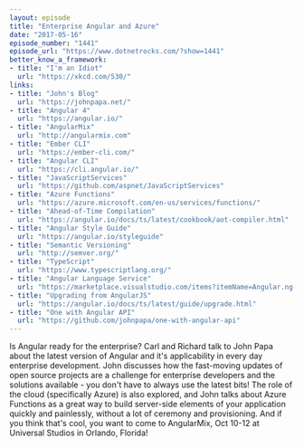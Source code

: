 ```yaml
---
layout: episode
title: "Enterprise Angular and Azure"
date: "2017-05-16"
episode_number: "1441"
episode_url: "https://www.dotnetrocks.com/?show=1441"
better_know_a_framework:
- title: "I'm an Idiot"
  url: "https://xkcd.com/530/"
links:
- title: "John's Blog"
  url: "https://johnpapa.net/"
- title: "Angular 4"
  url: "https://angular.io/"
- title: "AngularMix"
  url: "http://angularmix.com"
- title: "Ember CLI"
  url: "https://ember-cli.com/"
- title: "Angular CLI"
  url: "https://cli.angular.io/"
- title: "JavaScriptServices"
  url: "https://github.com/aspnet/JavaScriptServices"
- title: "Azure Functions"
  url: "https://azure.microsoft.com/en-us/services/functions/"
- title: "Ahead-of-Time Compilation"
  url: "https://angular.io/docs/ts/latest/cookbook/aot-compiler.html"
- title: "Angular Style Guide"
  url: "https://angular.io/styleguide"
- title: "Semantic Versioning"
  url: "http://semver.org/"
- title: "TypeScript"
  url: "https://www.typescriptlang.org/"
- title: "Angular Language Service"
  url: "https://marketplace.visualstudio.com/items?itemName=Angular.ng-template"
- title: "Upgrading from AngularJS"
  url: "https://angular.io/docs/ts/latest/guide/upgrade.html"
- title: "One with Angular API"
  url: "https://github.com/johnpapa/one-with-angular-api"
---
```


Is Angular ready for the enterprise? Carl and Richard talk to John Papa about the latest version of Angular and it's applicability in every day enterprise development. John discusses how the fast-moving updates of open source projects are a challenge for enterprise developers and the solutions available - you don't have to always use the latest bits! The role of the cloud (specifically Azure) is also explored, and John talks about Azure Functions as a great way to build server-side elements of your application quickly and painlessly, without a lot of ceremony and provisioning. And if you think that's cool, you want to come to AngularMix, Oct 10-12 at Universal Studios in Orlando, Florida!

